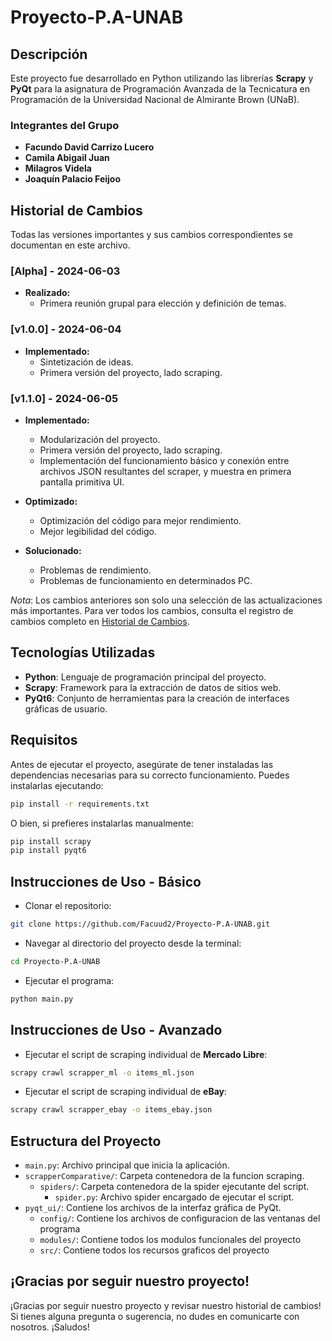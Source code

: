 # Proyecto-P.A-UNAB

## Descripción

Este proyecto fue desarrollado en Python utilizando las librerías **Scrapy** y **PyQt** para la asignatura de Programación Avanzada de la Tecnicatura en Programación de la Universidad Nacional de Almirante Brown (UNaB).

### Integrantes del Grupo

- **Facundo David Carrizo Lucero**
- **Camila Abigail Juan**
- **Milagros Videla**
- **Joaquín Palacio Feijoo**

## Historial de Cambios

Todas las versiones importantes y sus cambios correspondientes se documentan en este archivo.

### [Alpha] - 2024-06-03

- **Realizado:**
  - Primera reunión grupal para elección y definición de temas.

### [v1.0.0] - 2024-06-04

- **Implementado:**
  - Sintetización de ideas.
  - Primera versión del proyecto, lado scraping.

### [v1.1.0] - 2024-06-05

- **Implementado:**
  - Modularización del proyecto.
  - Primera versión del proyecto, lado scraping.
  - Implementación del funcionamiento básico y conexión entre archivos JSON resultantes del scraper, y muestra en primera pantalla primitiva UI.

- **Optimizado:**
  - Optimización del código para mejor rendimiento.
  - Mejor legibilidad del código.

- **Solucionado:**
  - Problemas de rendimiento.
  - Problemas de funcionamiento en determinados PC.

*Nota*: Los cambios anteriores son solo una selección de las actualizaciones más importantes. Para ver todos los cambios, consulta el registro de cambios completo en [Historial de Cambios](#historial-de-cambios).

## Tecnologías Utilizadas

- **Python**: Lenguaje de programación principal del proyecto.
- **Scrapy**: Framework para la extracción de datos de sitios web.
- **PyQt6**: Conjunto de herramientas para la creación de interfaces gráficas de usuario.

## Requisitos

Antes de ejecutar el proyecto, asegúrate de tener instaladas las dependencias necesarias para su correcto funcionamiento. Puedes instalarlas ejecutando:

```sh
pip install -r requirements.txt
```

O bien, si prefieres instalarlas manualmente:

```sh
pip install scrapy
pip install pyqt6
```

## Instrucciones de Uso - Básico

- Clonar el repositorio:

```sh
git clone https://github.com/Facuud2/Proyecto-P.A-UNAB.git
```

- Navegar al directorio del proyecto desde la terminal:
```sh
cd Proyecto-P.A-UNAB
```

- Ejecutar el programa:
```sh
python main.py
```

## Instrucciones de Uso - Avanzado

- Ejecutar el script de scraping individual de **Mercado Libre**:

```sh
scrapy crawl scrapper_ml -o items_ml.json
```

- Ejecutar el script de scraping individual de **eBay**:

```sh
scrapy crawl scrapper_ebay -o items_ebay.json
```

## Estructura del Proyecto

- `main.py`: Archivo principal que inicia la aplicación.
- `scrapperComparative/`: Carpeta contenedora de la funcion scraping.
    - `spiders/`: Carpeta contenedora de la spider ejecutante del script.
        - `spider.py`: Archivo spider encargado de ejecutar el script.
- `pyqt_ui/`: Contiene los archivos de la interfaz gráfica de PyQt.
  - `config/`: Contiene los archivos de configuracion de las ventanas del programa
  - `modules/`: Contiene todos los modulos funcionales del proyecto
  - `src/`: Contiene todos los recursos graficos del proyecto

## ¡Gracias por seguir nuestro proyecto!

¡Gracias por seguir nuestro proyecto y revisar nuestro historial de cambios! Si tienes alguna pregunta o sugerencia, no dudes en comunicarte con nosotros. ¡Saludos!
